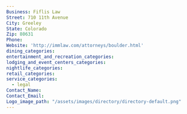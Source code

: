 ```yaml
---
Business: Fiflis Law
Street: 710 11th Avenue
City: Greeley
State: Colorado
Zip: 80631
Phone:
Website: 'http://immlaw.com/attorneys/boulder.html'
dining_categories:
entertainment_and_recreation_categories:
lodging_and_event_centers_categories:
nightlife_categories:
retail_categories:
service_categories:
  - legal
Contact_Name:
Contact_Email:
Logo_image_path: "/assets/images/directory/directory-default.png"
---
```



